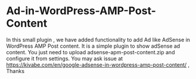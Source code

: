 # Ad-in-WordPress-AMP-Post-Content
In this small plugin , we have added functionality  to add Ad like AdSense in WordPress AMP Post content.
It is a simple plugin to show adSense ad content. You just need to upload adsense-apm-post-content.zip and configure it from settings. You may ask issue at https://kivabe.com/en/google-adsense-in-wordpress-amp-post-content/ , Thanks 